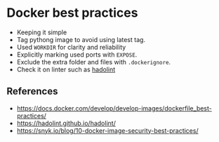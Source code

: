 # Docker best practices

- Keeping it simple
- Tag pythong image to avoid using latest tag.
- Used ```WORKDIR``` for clarity and reliability
- Explicitly marking used ports with ```EXPOSE```.
- Exclude the extra folder and files with ```.dockerignore```.
- Check it on linter such as [hadolint](https://hadolint.github.io/hadolint/)

## References

- https://docs.docker.com/develop/develop-images/dockerfile_best-practices/
- https://hadolint.github.io/hadolint/
- https://snyk.io/blog/10-docker-image-security-best-practices/
